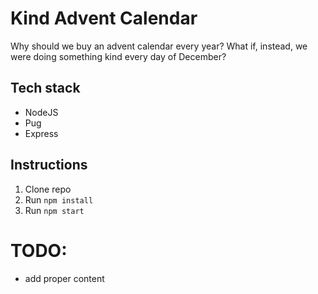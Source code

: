 # Kind Advent Calendar

Why should we buy an advent calendar every year? What if, instead, we were doing something kind every day of December?

## Tech stack

- NodeJS
- Pug
- Express

## Instructions

1. Clone repo
2. Run `npm install`
3. Run `npm start`

# TODO:

- add proper content
